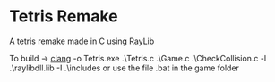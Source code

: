 # Tetris Remake
 A tetris remake made in C using RayLib

To build -> [clang](https://github.com/llvm/llvm-project) -o Tetris.exe .\Tetris.c .\Game.c .\CheckCollision.c -l .\raylibdll.lib -I .\includes
or use the file .bat in the game folder
